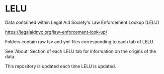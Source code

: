 # LELU
Data contained within Legal Aid Society's Law Enforcement Lookup (LELU)

https://legalaidnyc.org/law-enforcement-look-up/

Folders contain raw tsv and yml files corresponding to each tab of LELU.

See 'About' Section of each LELU tab for information on the origins of the data. 

This repository is updated each time LELU is updated. 
